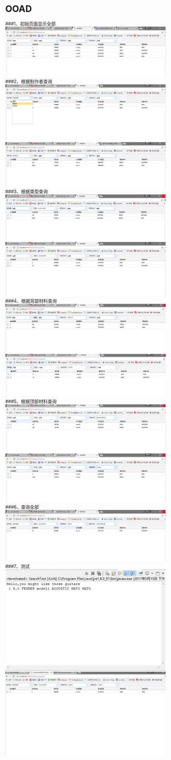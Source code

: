 ﻿# OOAD
###1、初始页面显示全部
![显示全部](image/initial.png) 
###2、根据制作者查询
![根据名称查询](image/builder1.png)   
![根据名称查询](image/builder2.png)  
###3、根据类型查询
![根据类型查询](image/type1.png) 
![根据类型查询](image/type2.png) 
###4、根据背部材料查询
![根据价格查询](image/backWood1.png) 
![根据价格查询](image/backWood2.png) 
###5、根据顶部材料查询
![根据价格查询](image/topWood1.png) 
![根据价格查询](image/topWood2.png) 
###6、查询全部
![查询全部](image/all.png) 
###7、测试
![测试](image/test.png)  
![前台页面](image/testjsp.png)  
